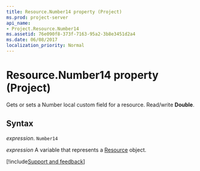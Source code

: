 ```yaml
---
title: Resource.Number14 property (Project)
ms.prod: project-server
api_name:
- Project.Resource.Number14
ms.assetid: 76e090f8-373f-7163-95a2-3b8e3451d2a4
ms.date: 06/08/2017
localization_priority: Normal
---
```



# Resource.Number14 property (Project)

Gets or sets a Number local custom field for a resource. Read/write  **Double**.


## Syntax

_expression_. `Number14`

_expression_ A variable that represents a [Resource](./Project.Resource.md) object.

[!include[Support and feedback](~/includes/feedback-boilerplate.md)]